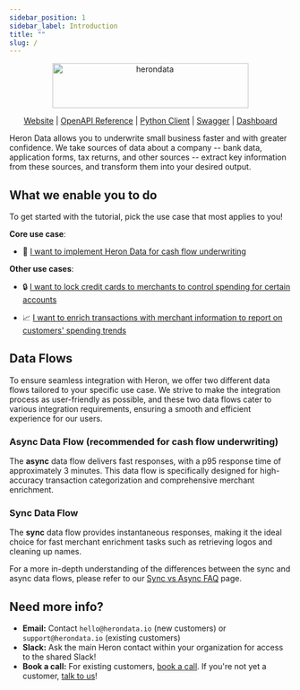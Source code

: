 ```yaml
---
sidebar_position: 1
sidebar_label: Introduction
title: ""
slug: /
---
```


<p align="center">
  <a href="https://www.herondata.io">
    <img width="350" height="80" src='/img/logo.png' alt='herondata' />
  </a>
</p>
<p align="center">
    <a href="https://www.herondata.io" target="_blank" rel="noopener noreferrer">Website</a> | <a href="/api">OpenAPI Reference</a> | <a href="https://pypi.org/project/heron-data/" target="_blank" rel="noopener noreferrer">Python Client</a> | <a href="https://app.herondata.io/swagger" target="_blank" rel="noopener noreferrer">Swagger</a> | <a href="https://dashboard.herondata.io/" target="_blank" rel="noopener noreferrer">Dashboard</a>
</p>

Heron Data allows you to underwrite small business faster and with greater confidence. We take sources of data about a company -- bank data, application forms, tax returns, and other sources -- extract key information from these sources, and transform them into your desired output.

## What we enable you to do

To get started with the tutorial, pick the use case that most applies to you!

**Core use case**:

- :bank: [I want to implement Heron Data for cash flow underwriting](use-cases/smb-underwriting)

**Other use cases**:

- :lock: [I want to lock credit cards to merchants to control spending for certain accounts](use-cases/merchant-locking)

- :chart_with_upwards_trend: [I want to enrich transactions with merchant information to report on customers' spending trends](use-cases/smb-analytics)

## Data Flows

To ensure seamless integration with Heron, we offer two different data flows tailored to your specific use case. We strive to make the integration process as user-friendly as possible, and these two data flows cater to various integration requirements, ensuring a smooth and efficient experience for our users.

### Async Data Flow (recommended for cash flow underwriting)

The **async** data flow delivers fast responses, with a p95 response time of approximately 3 minutes. This data flow is specifically designed for high-accuracy transaction categorization and comprehensive merchant enrichment.

### Sync Data Flow

The **sync** data flow provides instantaneous responses, making it the ideal choice for fast merchant enrichment tasks such as retrieving logos and cleaning up names. 

For a more in-depth understanding of the differences between the sync and async data flows, please refer to our [Sync vs Async FAQ](FAQs/sync-vs-async.md) page.

## Need more info?

- **Email:** Contact `hello@herondata.io` (new customers) or `support@herondata.io` (existing customers)
- **Slack:** Ask the main Heron contact within your organization for access to the shared Slack!
- **Book a call:** For existing customers, [book a call](https://calendly.com/d/d7n-s64-fv4/heron-check-in). If you're not yet a customer, [talk to us](https://calendly.com/jamieherondata)!
